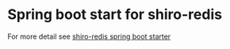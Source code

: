 # Spring boot start for shiro-redis

For more detail see [shiro-redis spring boot starter](https://github.com/xiaochunping/shiro-redis#spring-boot-starter)